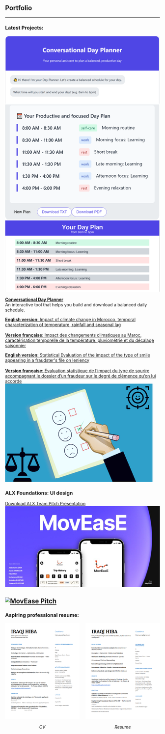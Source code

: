 ## Portfolio

---

### Latest Projects: 

<img src="images/examplestartpage.png?raw=true"/>
<img src="images/snippet.png?raw=true"/>
<img src="images/pdfplan.png?raw=true"/>

[**Conversational Day Planner** ](planner.html)  
  An interactive tool that helps you build and download a balanced daily schedule.
  
[**English version**: Impact of climate change in Morocco, temporal characterization of temperature, rainfall and seasonal lag](/project2en)
<br>  <br>
[**Version française**: Impact des changements climatiques au Maroc, caractérisation temporelle de la température, pluviométrie et du décalage saisonnier](/project2fr)


[**English version**: Statistical Evaluation of the impact of the type of smile appearing in a fraudster's file on leniency](/project)
<br> <br>
[**Version française**: Évaluation statistique de l’impact du type de sourire accompagnant le dossier d’un fraudeur sur le degré de clémence qu’on lui accorde](/projectfr)
<img src="images/dummy_thumbnail6.png?raw=true"/>









### ALX Foundations: UI design


[Download ALX Team Pitch Presentation](/pdf/MovEase_Presentation.pdf)
[![ALX Team Pitch Presentation](images/MovEase.jpeg)](https://drive.google.com/file/d/10qB6yfE4uL8PUm7nnV0ijZ7mkOcrxVMa/view?usp=sharing)


[![MovEase Pitch](https://img.youtube.com/vi/GuFaFvW2A0c/0.jpg)](https://www.youtube.com/watch?v=GuFaFvW2A0c)
---







### Aspiring professional resume:

<div style="display: flex;">
    <div style="flex: 1; margin-right: 20px;">
        <img src="images/Website-CV-FR.png?raw=true" alt="CV French" width="300"/>
        <p align="center"><em>CV </em></p>
    </div>
    <div style="flex: 1;">
        <img src="images/Website-CV-ENG.png?raw=true" alt="CV English" width="300"/>
        <p align="center"><em>Resume</em></p>
    </div>
</div>


